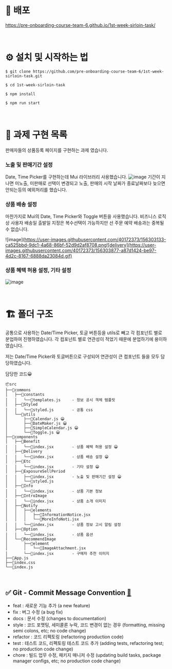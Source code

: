 # 🔗 배포

https://pre-onboarding-course-team-6.github.io/1st-week-sirloin-task/

<br>

# ⚙️ 설치 및 시작하는 법

```
$ git clone https://github.com/pre-onboarding-course-team-6/1st-week-sirloin-task.git

$ cd 1st-week-sirloin-task

$ npm install

$ npm run start
```

<br>

# 🏹 과제 구현 목록

판매자들의 상품등록 페이지를 구현하는 과제 였습니다.

### 노출 및 판매기간 설정

Date, Time Picker를 구현하는데 Mui 라이브러리 사용했습니다.
![image](https://user-images.githubusercontent.com/40172373/156302990-e8581b11-2bd9-4ca7-932f-373e286848e6.png)
기간이 지나면 미노출, 미판매로 선택이 변경되고 노출, 판매의 시작 날짜가 종료날짜보다 늦으면 안되는등의 예외처리를 했습니다.

### 상품 배송 설정

마찬가지로 Mui의 Date, Time Picker와 Toggle 버튼을 사용했습니다.
비즈니스 로직상 사용자 배송일 출발일 지정은 복수선택이 가능하지만 선 주문 예약 배송과는 중복될 수 없습니다.

![image](https://user-images.githubusercontent.com/40172373/156303133-ca525bbd-9dc1-4a68-86bf-52d9d2af8708.png![delivery](https://user-images.githubusercontent.com/40172373/156303877-a87d1424-be97-4d2c-8167-6888da23084d.gif)

### 상품 혜택 허용 설정, 기타 설정

![image](https://user-images.githubusercontent.com/40172373/156303940-5fa68f03-d6ad-4e72-b61c-8b49ec61f05e.png)

</br>

# 🏗 폴더 구조

공통으로 사용하는 Date/Time Picker, 토글 버튼등을 utils로 빼고 각 컴포넌트 별로 분업하여 진행하였습니다.
각 컴포넌트 별로 연관성이 적었기 때문에 분업하기에 용이하였습니다.

저는 Date/Time Picker와 토글버튼으로 구성되어 연관성이 큰 컴포넌트 들을 모두 담당하였습니다.

담당한 코드😀

```
📦src
├──📂commons
│   ├──📂constants
│   │   └──📜templates.js     - 정보 공시 객체 템플릿
│   ├──📂Styled
│   │   └──📜styled.js        - 공통 css
│   └──📂utils
│       ├──📜Calendar.js 😀
│       ├──📜DateMaker.js 😀
│       ├──📜SimpleCalendar.js 😀
│       └──📜Toggle.js 😀
├──📂components
│   ├──📂Benefit
│   │   └──📜index.jsx        - 상품 혜택 허용 설정 😀
│   ├──📂Delivery
│   │   └──📜index.jsx        - 상품 배송 설정 😀
│   ├──📂Etc
│   │   └──📜index.jsx        - 기타 설정 😀
│   ├──📂ExposureSellPeriod
│   │   ├──📜index.jsx        - 노출 및 판매기간 설정 😀
│   │   └──📜styled.js
│   ├──📂Info
│   │   └──📜index.jsx        - 상품 기본 정보
│   ├──📂IntroImage
│   │   └──📜index.jsx        - 상품 소개 이미지
│   ├──📂Notify
│   │   ├──📂elements
│   │   │   ├──📜InformationNotice.jsx
│   │   │   └──📜MoreInfoNoti.jsx
│   │   └──📜index.jsx        - 상품 정보 고시 알림 설정
│   ├──📂Option
│   │   └──📜index.jsx        - 상품 옵션
│   └──📂RecommendImage
│       ├──📂element
│       │   └──📜ImageAttachment.jsx
│       └──📜index.jsx        - 구매자 추천 이미지
├──📜App.js
├──📜index.css
└──📜index.js
```

<br>

## ✅ Git - Commit Message Convention [🔗](https://webruden.tistory.com/486)

- feat : 새로운 기능 추가 (a new feature)
- fix : 버그 수정 (a bug fix)
- docs : 문서 수정 (changes to documentation)
- style : 코드 포맷팅, 세미콜론 누락, 코드 변경이 없는 경우 (formatting, missing semi colons, etc; no code change)
- refactor : 코드 리펙토링 (refactoring production code)
- test : 테스트 코드, 리펙토링 테스트 코드 추가 (adding tests, refactoring test; no production code change)
- chore : 빌드 업무 수정, 패키지 매니저 수정 (updating build tasks, package manager configs, etc; no production code change)
